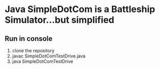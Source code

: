 # Java SimpleDotCom is a Battleship Simulator...but simplified

## Run in console
1. clone the repository
1. javac SimpleDotComTestDrive.java
1. java SimpleDotComTestDrive